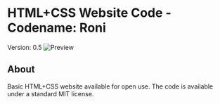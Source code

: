 # HTML+CSS Website Code - Codename: Roni
Version: 0.5
![Preview](https://img.www-source.net/roni/roni-github-image.png)

## About
Basic HTML+CSS website available for open use. The code is available under a standard MIT license.


